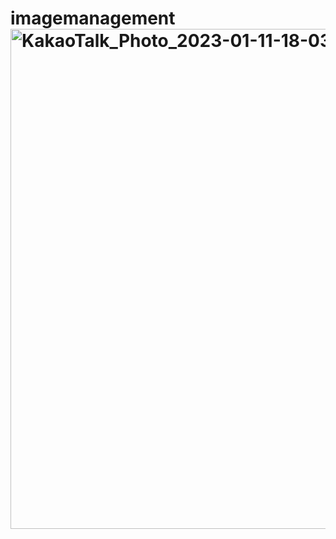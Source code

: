 # imagemanagement<img width="800" alt="KakaoTalk_Photo_2023-01-11-18-03-44" src="https://user-images.githubusercontent.com/76994774/211767637-9b72a5a8-0d20-4e7c-9ca3-bb655fd90fcb.png">
